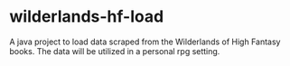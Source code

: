 # wilderlands-hf-load
A java project to load data scraped from the Wilderlands of High Fantasy books.  The data will be utilized in a personal rpg setting.
